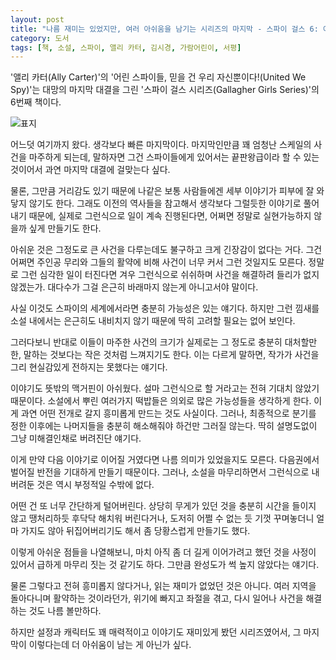 ```yaml
---
layout: post
title: "나름 재미는 있었지만, 여러 아쉬움을 남기는 시리즈의 마지막 - 스파이 걸스 6: 어린 스파이들, 믿을 건 우리 자신뿐이다!"
category: 도서
tags: [책, 소설, 스파이, 앨리 카터, 김시경, 가람어린이, 서평]
---
```


'앨리 카터(Ally Carter)'의
'어린 스파이들, 믿을 건 우리 자신뿐이다!(United We Spy)'는
대망의 마지막 대결을 그린
'스파이 걸스 시리즈(Gallagher Girls Series)'의 6번째 책이다.

![표지](https://lh3.googleusercontent.com/K_FhD1nsoiHsxd9-bnh7bJ_R3R37vIl-y1n3ztsIKMj6F1BZLP2Jef4JJZQ441q9TPXtqGDnWcHcdA=s480)

어느덧 여기까지 왔다.
생각보다 빠른 마지막이다.
마지막인만큼 꽤 엄청난 스케일의 사건을 마주하게 되는데,
말하자면 그건 스파이들에게 있어서는 끝판왕급이라 할 수 있는 것이어서
과연 마지막 대결에 걸맞는다 싶다.

물론, 그만큼 거리감도 있기 때문에 나같은 보통 사람들에겐 세부 이야기가 피부에 잘 와닿지 않기도 한다.
그래도 이전의 역사들을 참고해서 생각보다 그럴듯한 이야기로 풀어내기 때문에,
실제로 그런식으로 일이 계속 진행된다면,
어쩌면 정말로 실현가능하지 않을까 싶게 만들기도 한다.

아쉬운 것은 그정도로 큰 사건을 다루는데도 불구하고 크게 긴장감이 없다는 거다.
그건 어쩌면 주인공 무리와 그들의 활약에 비해 사건이 너무 커서 그런 것일지도 모른다.
정말로 그런 심각한 일이 터진다면 겨우 그런식으로 쉬쉬하며 사건을 해결하려 들리가 없지 않겠는가.
대다수가 그걸 은근히 바래마지 않는게 아니고서야 말이다.

사실 이것도 스파이의 세계에서라면 충분히 가능성은 있는 얘기다.
하지만 그런 낌새를 소설 내에서는 은근히도 내비치지 않기 때문에 딱히 고려할 필요는 없어 보인다.

그러다보니 반대로 이들이 마주한 사건의 크기가
실제로는 그 정도로 충분히 대처할만한, 말하는 것보다는 작은 것처럼 느껴지기도 한다.
이는 다르게 말하면, 작가가 사건을 그리 현실감있게 전하지는 못했다는 얘기다.

이야기도 뜻밖의 맥거핀이 아쉬웠다.
설마 그런식으로 할 거라고는 전혀 기대치 않았기 때문이다.
소설에서 뿌린 여러가지 떡밥들은 의외로 많은 가능성들을 생각하게 한다.
이게 과연 어떤 전개로 갈지 흥미롭게 만드는 것도 사실이다.
그러나, 최종적으로 분기를 정한 이후에는
나머지들을 충분히 해소해줘야 하건만 그러질 않는다.
딱히 설명도없이 그냥 미해결인채로 버려진단 얘기다.

이게 만약 다음 이야기로 이어질 거였다면 나름 의미가 있었을지도 모른다.
다음권에서 벌어질 반전을 기대하게 만들기 때문이다.
그러나, 소설을 마무리하면서 그런식으로 내버려둔 것은 역시 부정적일 수밖에 없다.

어떤 건 또 너무 간단하게 털어버린다.
상당히 무게가 있던 것을 충분히 시간을 들이지 않고 땡처리하듯 후닥닥 해치워 버린다거나,
도저히 어쩔 수 없는 듯 기껏 꾸며놓더니 얼마 가지도 않아 뒤집어버리기도 해서
좀 당황스럽게 만들기도 했다.

이렇게 아쉬운 점들을 나열해보니,
마치 아직 좀 더 길게 이어가려고 했던 것을
사정이 있어서 급하게 마무리 짓는 것 같기도 하다.
그만큼 완성도가 썩 높지 않았다는 얘기다.

물론 그렇다고 전혀 흥미롭지 않다거나, 읽는 재미가 없었던 것은 아니다.
여러 지역을 돌아다니며 활약하는 것이라던가,
위기에 빠지고 좌절을 겪고, 다시 일어나 사건을 해결하는 것도 나름 볼만하다.

하지만 설정과 캐릭터도 꽤 매력적이고 이야기도 재미있게 봤던 시리즈였어서,
그 마지막이 이렇다는데 더 아쉬움이 남는 게 아닌가 싶다.
